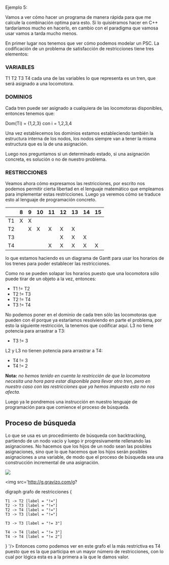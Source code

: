 Ejemplo 5:

Vamos a ver cómo hacer un programa de manera rápida para que me calcule la combinación
optima para esto. Si lo quisiéramos hacer en C++ tardaríamos mucho en hacerlo,
en cambio con el paradigma que vamosa usar vamos a tarda mucho menos.

En primer lugar nos tenemos que ver cómo podemos modelar un PSC. La codificación
de un problema de satisfacción de restricciones tiene tres elementos:

### VARIABLES
T1 T2 T3 T4 cada una de las variables lo que representa es un tren, que será asignado a una locomotora.


### DOMINIOS

Cada tren puede ser asignado a cualquiera de las locomotoras disponibles, entonces tenemos que:

Dom(Ti) = {1,2,3} con i = 1,2,3,4

Una vez establecemos los dominios estamos estableciendo también la estructura interna de los nodos, los nodos siempre van a tener la misma estructura que es la de una asignación.

Luego nos preguntamos si un determinado estado, si una asignación concreta, es solución o no de nuestro problema.

### RESTRICCIONES

Veamos ahora cómo expresamos las restricciones, por escrito nos podemos permitir cierta libertad en el lenguaje matemático que empleamos para implementar estas restricciones. Luego ya veremos cómo se traduce esto al lenguaje de programación concreto.

<center>

|    | 8 | 9 | 10 | 11 | 12 | 13 | 14 | 15 |
|----|---|---|----|----|----|----|----|----|
| T1 | X | X |    |    |    |    |    |    |
| T2 |   | X | X  | X  | X  | X  |    |    |
| T3 |   |   |    |    | X  | X  | X  |    |
| T4 |   |   |    | X  | X  | X  | X  | X  |


</center>
lo que estamos haciendo es un diagrama de Gantt para usar los horarios de los trenes para poder establecer las restricciones.

Como no se pueden solapar los horarios puesto que una locomotora sólo puede tirar de un objeto a la vez, entonces:

* T1 != T2
* T2 != T3
* T2 != T4
* T3 != T4

No podemos poner en el dominio de cada tren sólo las locomotoras que pueden con él porque ya estaríamos resolviendo en parte el problema, por esto la siguiente restricción, la tenemos que codificar aquí. L3 no tiene potencia para arrastrar a T3:

* T3 != 3

L2 y L3 no tienen potencia para arrastrar a T4:

* T4 != 3
* T4 != 2

**Nota:** *no hemos tenido en cuenta la restricción de que la locomotora necesita una hora para estar disponible para llevar otro tren, pero en nuestro caso con las restricciones que ya hemos impuesto esto no nos afecta.*

Luego ya le pondremos una instrucción en nuestro lenguaje de programación para que comience el proceso de búsqueda.

## Proceso de búsqueda

Lo que se usa es un procedimiento de búsqueda con backtracking, partiendo de un nodo vacío y luego ir progresivamente rellenando las asignaciones.
No hacemos que los hijos de un nodo sean las posibles asignaciones, sino que lo que hacemos que los hijos serán posibles asignaciones a una variable, de modo que el proceso de búsqueda sea una construcción incremental de una asignación.

<img src='http://g.gravizo.com/g?
 digraph G {
   main -> parse -> execute;
   main -> init;
   main -> cleanup;
   execute -> make_string;
   execute -> printf
   init -> make_string;
   main -> printf;
   execute -> compare;
 }
'/>

<img src='http://g.gravizo.com/g?

digraph grafo de restricciones {

    T1 -> T2 [label = "!="]
    T2 -> T3 [label = "!="]
    T2 -> T4 [label = "!="]
    T3 -> T3 [label = "!="]

    T3 -> T3 [label = "!= 3"]

    T4 -> T4 [label = "!= 3"]
    T4 -> T4 [label = "!= 2"]
}
'/>
Entonces como podemos ver en este grafo el la más restrictiva es T4 puesto que es la que participa en un mayor número de restricciones, con lo cual por lógica esta es a la primera a la que le damos valor.
